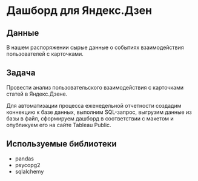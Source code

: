 # Дашборд для Яндекс.Дзен

## Данные
В нашем распоряжении cырые данные о событиях взаимодействия пользователей с карточками.

## Задача

Провести анализ пользовательского взаимодействия с карточками статей в Яндекс.Дзене. 

Для автоматизации процесса еженедельной отчетности создадим коннекцию к базе данных, выполним SQL-запрос, выгрузим данные из базы в файл, сформируем дашборд в соответствии с макетом и опубликуем его на сайте Tableau Public.

## Используемые библиотеки

- pandas 
- psycopg2
- sqlalchemy